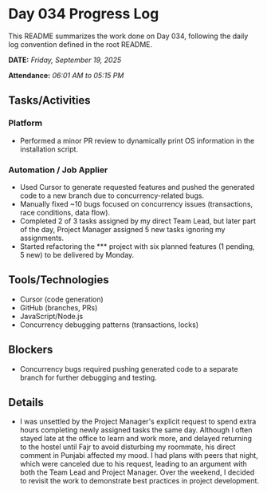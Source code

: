 # Day 034 Progress Log

This README summarizes the work done on Day 034, following the daily log convention defined in the root README.

**DATE:** _Friday, September 19, 2025_

**Attendance:** _06:01 AM to 05:15 PM_

## Tasks/Activities

### Platform

- Performed a minor PR review to dynamically print OS information in the installation script.

### Automation / Job Applier

- Used Cursor to generate requested features and pushed the generated code to a new branch due to concurrency-related bugs.
- Manually fixed ~10 bugs focused on concurrency issues (transactions, race conditions, data flow).
- Completed 2 of 3 tasks assigned by my direct Team Lead, but later part of the day, Project Manager assigned 5 new tasks ignoring my assignments.
- Started refactoring the *** project with six planned features (1 pending, 5 new) to be delivered by Monday.

## Tools/Technologies

- Cursor (code generation)
- GitHub (branches, PRs)
- JavaScript/Node.js
- Concurrency debugging patterns (transactions, locks)

## Blockers

- Concurrency bugs required pushing generated code to a separate branch for further debugging and testing.

## Details

- I was unsettled by the Project Manager's explicit request to spend extra hours completing newly assigned tasks the same day. Although I often stayed late at the office to learn and work more, and delayed returning to the hostel until Fajr to avoid disturbing my roommate, his direct comment in Punjabi affected my mood. I had plans with peers that night, which were canceled due to his request, leading to an argument with both the Team Lead and Project Manager. Over the weekend, I decided to revisit the work to demonstrate best practices in project development.
